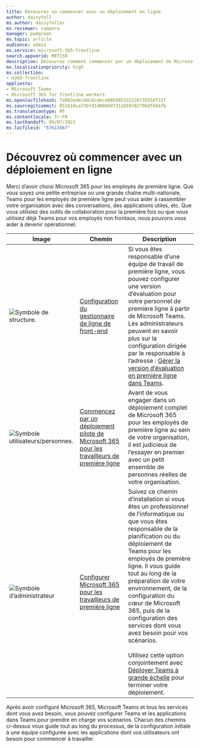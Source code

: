 ```yaml
---
title: Découvrez où commencer avec un déploiement en ligne
author: daisyfell
ms.author: daisyfeller
ms.reviewer: samanro
manager: pamgreen
ms.topic: article
audience: admin
ms.service: microsoft-365-frontline
search.appverid: MET150
description: Découvrez comment commencer par un déploiement de Microsoft 365 pour les employés de première ligne de votre organisation.
ms.localizationpriority: high
ms.collection:
- m365-frontline
appliesto:
- Microsoft Teams
- Microsoft 365 for frontline workers
ms.openlocfilehash: 7a963edecddc6cdece08598532212873555df31f
ms.sourcegitcommit: 651610ca73bfd1d008d97311b59782790df664fb
ms.translationtype: MT
ms.contentlocale: fr-FR
ms.lasthandoff: 09/07/2022
ms.locfileid: "67613667"
---
```

# <a name="learn-where-to-start-with-a-frontline-deployment"></a>Découvrez où commencer avec un déploiement en ligne

Merci d’avoir choisi Microsoft 365 pour les employés de première ligne. Que vous soyez une petite entreprise ou une grande chaîne multi-nationale, Teams pour les employés de première ligne peut vous aider à rassembler votre organisation avec des conversations, des applications utiles, etc. Que vous utilisiez des outils de collaboration pour la première fois ou que vous utilisiez déjà Teams pour vos employés non frontaux, nous pouvons vous aider à devenir opérationnel.

| Image |Chemin   |Description   |
|----------|----------|-----------|
| ![Symbole de structure.](/office/media/icons/administrator.png)|[Configuration du gestionnaire de ligne de front-end](get-up-and-running.md)|Si vous êtes responsable d’une équipe de travail de première ligne, vous pouvez configurer une version d’évaluation pour votre personnel de première ligne à partir de Microsoft Teams. Les administrateurs peuvent en savoir plus sur la configuration dirigée par le responsable à l’adresse : [Gérer la version d’évaluation en première ligne dans Teams](flw-trial.md). |
| ![Symbole utilisateurs/personnes.](/office/media/icons/users-people.png)|[Commencez par un déploiement pilote de Microsoft 365 pour les travailleurs de première ligne](flw-pilot.md)|Avant de vous engager dans un déploiement complet de Microsoft 365 pour les employés de première ligne au sein de votre organisation, il est judicieux de l’essayer en premier avec un petit ensemble de personnes réelles de votre organisation. |
| ![Symbole d’administrateur](/office/media/icons/administrator.png)|[Configurer Microsoft 365 pour les travailleurs de première ligne](flw-setup-microsoft-365.md)|Suivez ce chemin d’installation si vous êtes un professionnel de l’informatique ou que vous êtes responsable de la planification ou du déploiement de Teams pour les employés de première ligne. Il vous guide tout au long de la préparation de votre environnement, de la configuration du cœur de Microsoft 365, puis de la configuration des services dont vous avez besoin pour vos scénarios. <br><br>Utilisez cette option conjointement avec [Déployer Teams à grande échelle](deploy-teams-at-scale.md) pour terminer votre déploiement. |

Après avoir configuré Microsoft 365, Microsoft Teams et tous les services dont vous avez besoin, vous pouvez configurer Teams et les applications dans Teams pour prendre en charge vos scénarios. Chacun des chemins ci-dessus vous guide tout au long du processus, de la configuration initiale à une équipe configurée avec les applications dont vos utilisateurs ont besoin pour commencer à travailler.
